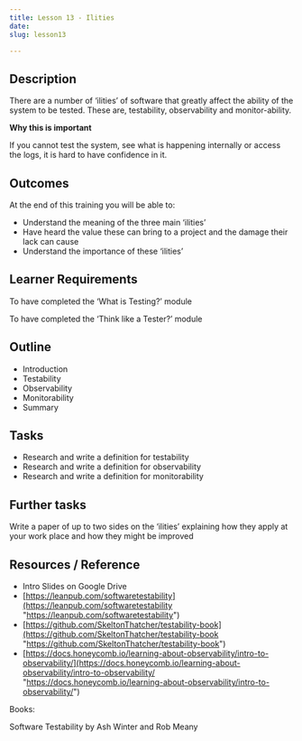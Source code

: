 ```yaml
---
title: Lesson 13 - Ilities
date: 
slug: lesson13

---
```

## **Description**

There are a number of ‘ilities’ of software that greatly affect the ability of the system to be tested. These are, testability, observability and monitor-ability.

**Why this is important**

If you cannot test the system, see what is happening internally or access the logs, it is hard to have confidence in it.

## **Outcomes**

At the end of this training you will be able to:

* Understand the meaning of the three main ‘ilities’
* Have heard the value these can bring to a project and the damage their lack can cause
* Understand the importance of these ‘ilities’

## **Learner Requirements**

To have completed the ‘What is Testing?’ module

To have completed the ‘Think like a Tester?’ module

## **Outline**

* Introduction
* Testability
* Observability
* Monitorability
* Summary

## **Tasks**

* Research and write a definition for testability
* Research and write a definition for observability
* Research and write a definition for monitorability

## **Further tasks**

Write a paper of up to two sides on the ‘ilities’ explaining how they apply at your work place and how they might be improved

## **Resources / Reference**

* Intro Slides on Google Drive
* [https://leanpub.com/softwaretestability](https://leanpub.com/softwaretestability "https://leanpub.com/softwaretestability")
* [https://github.com/SkeltonThatcher/testability-book](https://github.com/SkeltonThatcher/testability-book "https://github.com/SkeltonThatcher/testability-book")
* [https://docs.honeycomb.io/learning-about-observability/intro-to-observability/](https://docs.honeycomb.io/learning-about-observability/intro-to-observability/ "https://docs.honeycomb.io/learning-about-observability/intro-to-observability/")

Books:

Software Testability by Ash Winter and Rob Meany